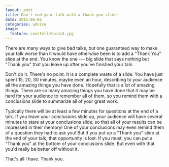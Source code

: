 ```yaml
---
layout: post
title: Don't end your talk with a thank you slide
date: 2015-06-02
categories: advice
image:
  feature: constellations3.jpg
---
```


There are many ways to give bad talks, but one guaranteed way to make your
talk worse than it would have otherwise been is to add a "Thank You" slide
at the end.  You know the one --- big slide that says nothing but "Thank
you" that you leave up after you've finished your talk.

Don't do it.  There's no point.  It is a complete waste of a slide.  You
have just spent 15, 20, 30 minutes, maybe even an hour, describing to your
audience all the amazing things you have done.  Hopefully that is a lot of
amazing things.  There are so many amazing things you have done that it may
be hard for your audience to remember all of them, so you remind them with a
conclusions slide to summarize all of your great work.  

Typically there will be at least a few minutes for questions at the end of a
talk.  If you leave your conclusions slide up, your audience will have
several minutes to stare at your conclusions slide, so that all of your
results can be impressed in their memory!  One of your conclusions may even
remind them of a question they had to ask you!  But if you put up a "Thank
you" slide at the end of your talk, that opportunity is lost.  If you must,
you can put a "Thank you" at the bottom of your conclusions slide.  But even
with that you'd really be better off without it.  

That's all I have.  Thank you.
